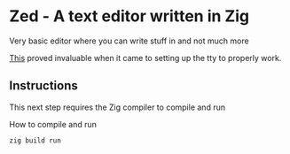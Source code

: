 # Zed - A text editor written in Zig

Very basic editor where you can write stuff in and not much more

[This](https://zig.news/lhp/want-to-create-a-tui-application-the-basics-of-uncooked-terminal-io-17gm) proved invaluable when it came to setting up the tty to properly work.

## Instructions

This next step requires the Zig compiler to compile and run

How to compile and run
```
zig build run
```
